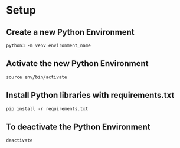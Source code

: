 # Setup
## Create a new Python Environment
```
python3 -m venv environment_name
```
## Activate the new Python Environment
```
source env/bin/activate
```
## Install Python libraries with requirements.txt
```
pip install -r requirements.txt
```
## To deactivate the Python Environment
```
deactivate
```
